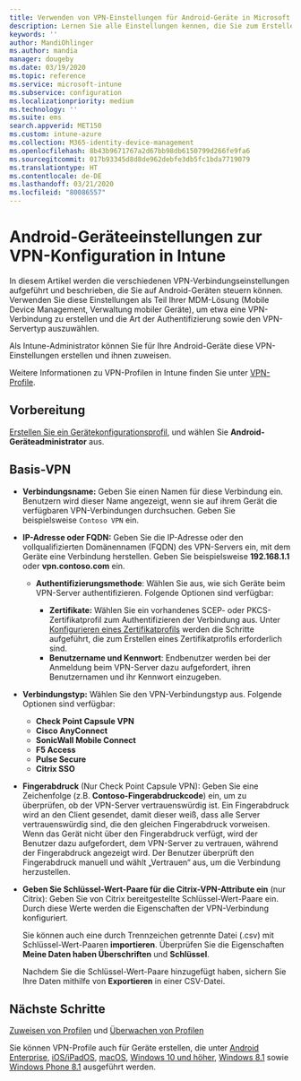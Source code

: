 ```yaml
---
title: Verwenden von VPN-Einstellungen für Android-Geräte in Microsoft Intune – Azure | Microsoft-Dokumentation
description: Lernen Sie alle Einstellungen kennen, die Sie zum Erstellen von VPN-Verbindungen auf Android-Geräten in Microsoft Intune benötigen. Geben Sie den Namen der Verbindung und die IP-Adresse oder FQDN des VPN-Servers ein. Wählen Sie die Art der Authentifizierung von Benutzern sowie die Verbindungstypen Citrix, SonicWall, Check Point Capsule und Pulse Secure aus.
keywords: ''
author: MandiOhlinger
ms.author: mandia
manager: dougeby
ms.date: 03/19/2020
ms.topic: reference
ms.service: microsoft-intune
ms.subservice: configuration
ms.localizationpriority: medium
ms.technology: ''
ms.suite: ems
search.appverid: MET150
ms.custom: intune-azure
ms.collection: M365-identity-device-management
ms.openlocfilehash: 8b43b9671767a2d67bb98db6150799d266fe9fa6
ms.sourcegitcommit: 017b93345d8d8de962debfe3db5fc1bda7719079
ms.translationtype: HT
ms.contentlocale: de-DE
ms.lasthandoff: 03/21/2020
ms.locfileid: "80086557"
---
```

# <a name="android-device-settings-to-configure-vpn-in-intune"></a>Android-Geräteeinstellungen zur VPN-Konfiguration in Intune

In diesem Artikel werden die verschiedenen VPN-Verbindungseinstellungen aufgeführt und beschrieben, die Sie auf Android-Geräten steuern können. Verwenden Sie diese Einstellungen als Teil Ihrer MDM-Lösung (Mobile Device Management, Verwaltung mobiler Geräte), um etwa eine VPN-Verbindung zu erstellen und die Art der Authentifizierung sowie den VPN-Servertyp auszuwählen.

Als Intune-Administrator können Sie für Ihre Android-Geräte diese VPN-Einstellungen erstellen und ihnen zuweisen. 

Weitere Informationen zu VPN-Profilen in Intune finden Sie unter [VPN-Profile](vpn-settings-configure.md).

## <a name="before-you-begin"></a>Vorbereitung

[Erstellen Sie ein Gerätekonfigurationsprofil](vpn-settings-configure.md), und wählen Sie **Android-Geräteadministrator** aus.

## <a name="base-vpn"></a>Basis-VPN

- **Verbindungsname:** Geben Sie einen Namen für diese Verbindung ein. Benutzern wird dieser Name angezeigt, wenn sie auf ihrem Gerät die verfügbaren VPN-Verbindungen durchsuchen. Geben Sie beispielsweise `Contoso VPN` ein.
- **IP-Adresse oder FQDN:** Geben Sie die IP-Adresse oder den vollqualifizierten Domänennamen (FQDN) des VPN-Servers ein, mit dem Geräte eine Verbindung herstellen. Geben Sie beispielsweise **192.168.1.1** oder **vpn.contoso.com** ein.

  - **Authentifizierungsmethode**: Wählen Sie aus, wie sich Geräte beim VPN-Server authentifizieren. Folgende Optionen sind verfügbar:

    - **Zertifikate:** Wählen Sie ein vorhandenes SCEP- oder PKCS-Zertifikatprofil zum Authentifizieren der Verbindung aus. Unter [Konfigurieren eines Zertifikatprofils](../protect/certificates-configure.md) werden die Schritte aufgeführt, die zum Erstellen eines Zertifikatprofils erforderlich sind.
    - **Benutzername und Kennwort**: Endbenutzer werden bei der Anmeldung beim VPN-Server dazu aufgefordert, ihren Benutzernamen und ihr Kennwort einzugeben.

- **Verbindungstyp:** Wählen Sie den VPN-Verbindungstyp aus. Folgende Optionen sind verfügbar:

  - **Check Point Capsule VPN**
  - **Cisco AnyConnect**
  - **SonicWall Mobile Connect**
  - **F5 Access**
  - **Pulse Secure**
  - **Citrix SSO**

- **Fingerabdruck** (Nur Check Point Capsule VPN): Geben Sie eine Zeichenfolge (z.B. **Contoso-Fingerabdruckcode**) ein, um zu überprüfen, ob der VPN-Server vertrauenswürdig ist. Ein Fingerabdruck wird an den Client gesendet, damit dieser weiß, dass alle Server vertrauenswürdig sind, die den gleichen Fingerabdruck vorweisen. Wenn das Gerät nicht über den Fingerabdruck verfügt, wird der Benutzer dazu aufgefordert, dem VPN-Server zu vertrauen, während der Fingerabdruck angezeigt wird. Der Benutzer überprüft den Fingerabdruck manuell und wählt „Vertrauen“ aus, um die Verbindung herzustellen.
- **Geben Sie Schlüssel-Wert-Paare für die Citrix-VPN-Attribute ein** (nur Citrix): Geben Sie von Citrix bereitgestellte Schlüssel-Wert-Paare ein. Durch diese Werte werden die Eigenschaften der VPN-Verbindung konfiguriert. 

  Sie können auch eine durch Trennzeichen getrennte Datei (.csv) mit Schlüssel-Wert-Paaren **importieren**. Überprüfen Sie die Eigenschaften **Meine Daten haben Überschriften** und **Schlüssel**.

  Nachdem Sie die Schlüssel-Wert-Paare hinzugefügt haben, sichern Sie Ihre Daten mithilfe von **Exportieren** in einer CSV-Datei.

## <a name="next-steps"></a>Nächste Schritte

[Zuweisen von Profilen](device-profile-assign.md) und [Überwachen von Profilen](device-profile-monitor.md)

Sie können VPN-Profile auch für Geräte erstellen, die unter [Android Enterprise](vpn-settings-android-enterprise.md), [iOS/iPadOS](vpn-settings-ios.md), [macOS](vpn-settings-macos.md), [Windows 10 und höher](vpn-settings-windows-10.md), [Windows 8.1](vpn-settings-windows-8-1.md) sowie [Windows Phone 8.1](vpn-settings-windows-phone-8-1.md) ausgeführt werden.
